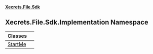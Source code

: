 #### [Xecrets.File.Sdk](index.md 'index')

## Xecrets.File.Sdk.Implementation Namespace

| Classes | |
| :--- | :--- |
| [StartMe](Xecrets.File.Sdk.Implementation.StartMe.md 'Xecrets.File.Sdk.Implementation.StartMe') | |

